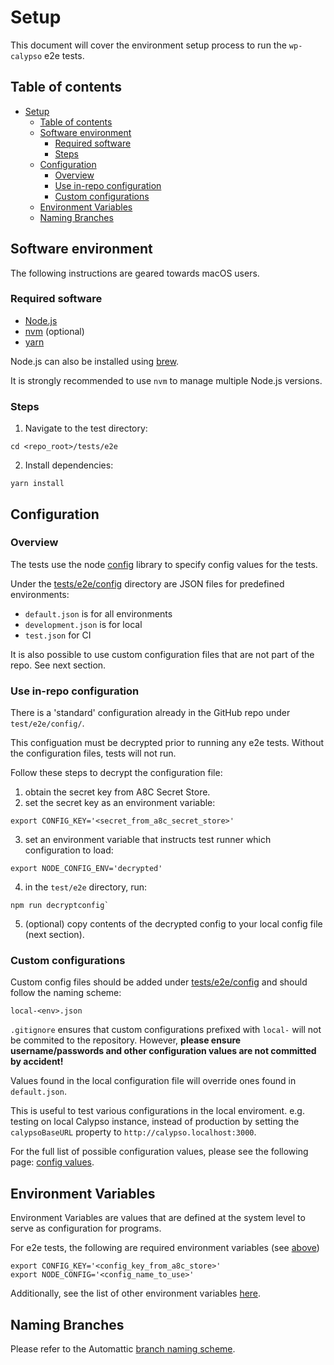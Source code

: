 # Setup

This document will cover the environment setup process to run the `wp-calypso` e2e tests.

## Table of contents
<!-- TOC -->

- [Setup](#setup)
    - [Table of contents](#table-of-contents)
    - [Software environment](#software-environment)
        - [Required software](#required-software)
        - [Steps](#steps)
    - [Configuration](#configuration)
        - [Overview](#overview)
        - [Use in-repo configuration](#use-in-repo-configuration)
        - [Custom configurations](#custom-configurations)
    - [Environment Variables](#environment-variables)
    - [Naming Branches](#naming-branches)

<!-- /TOC -->

## Software environment

The following instructions are geared towards macOS users.

### Required software

* [Node.js](https://nodejs.org/en/download/package-manager/#macos)
* [nvm](https://github.com/nvm-sh/nvm#installing-and-updating) (optional)
* [yarn](https://classic.yarnpkg.com/en/docs/install/#mac-stable)

Node.js can also be installed using [brew](https://nodejs.dev/learn/how-to-install-nodejs).

It is strongly recommended to use `nvm` to manage multiple Node.js versions.

### Steps

1. Navigate to the test directory:

```
cd <repo_root>/tests/e2e
```

2. Install dependencies:

```
yarn install
```

## Configuration

### Overview

The tests use the node [config](https://www.npmjs.com/package/config) library to specify config values for the tests.

Under the [tests/e2e/config](test/e2e/config) directory are JSON files for predefined environments:

* `default.json` is for all environments
* `development.json` is for local
* `test.json` for CI

It is also possible to use custom configuration files that are not part of the repo. See next section.

### Use in-repo configuration

There is a 'standard' configuration already in the GitHub repo under `test/e2e/config/`.

This configuation must be decrypted prior to running any e2e tests. Without the configuration files, tests will not run.

Follow these steps to decrypt the configuration file:

1. obtain the secret key from A8C Secret Store.
2. set the secret key as an environment variable:
```
export CONFIG_KEY='<secret_from_a8c_secret_store>'
```
3. set an environment variable that instructs test runner which configuration to load:
```
export NODE_CONFIG_ENV='decrypted'
```
4. in the `test/e2e` directory, run:
```
npm run decryptconfig`
```
5. (optional) copy contents of the decrypted config to your local config file (next section).

### Custom configurations

Custom config files should be added under [tests/e2e/config](test/e2e/config) and should follow the naming scheme: 

```
local-<env>.json
```

`.gitignore` ensures that custom configurations prefixed with `local-` will not be commited to the repository. However, **please ensure username/passwords and other configuration values are not committed by accident!**

Values found in the local configuration file will override ones found in `default.json`. 

This is useful to test various configurations in the local enviroment.
e.g. testing on local Calypso instance, instead of production by setting the `calypsoBaseURL` property to `http://calypso.localhost:3000`.

For the full list of possible configuration values, please see the following page: [config values](docs/config_values.md).

## Environment Variables

Environment Variables are values that are defined at the system level to serve as configuration for programs.

For e2e tests, the following are required environment variables (see [above](#configuration))

```
export CONFIG_KEY='<config_key_from_a8c_store>'
export NODE_CONFIG='<config_name_to_use>'
```

Additionally, see the list of other environment variables [here](docs/environment_variables.md).

## Naming Branches

Please refer to the Automattic [branch naming scheme](https://github.com/Automattic/wp-calypso/blob/HEAD/docs/git-workflow.md#branch-naming-scheme).